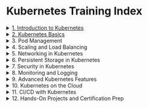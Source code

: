 # Kubernetes Training Index

<details>
  <summary><a href="./Module1_Introduction_to_Kubernetes.md">1. Introduction to Kubernetes</a></summary>
  <ul>
    <li>What is Kubernetes?</li>
    <li>Core Concepts</li>
    <li>Setting Up Kubernetes</li>
  </ul>
</details>

<details>
  <summary><a href="./Module2_Kubernetes_Basics.md">2. Kubernetes Basics</a></summary>
  <ul>
    <li>Cluster Components</li>
    <li>Understanding YAML Configuration Files</li>
    <li>Kubernetes Objects</li>
  </ul>
</details>

<details>
  <summary>3. Pod Management</summary>
  <ul>
    <li>Pod Lifecycle</li>
    <li>Multi-container Pods</li>
    <li>Labels, Selectors, and Annotations</li>
  </ul>
</details>

<details>
  <summary>4. Scaling and Load Balancing</summary>
  <ul>
    <li>Horizontal Pod Autoscaling</li>
    <li>Scaling Deployments</li>
    <li>Load Balancing with Services</li>
  </ul>
</details>

<details>
  <summary>5. Networking in Kubernetes</summary>
  <ul>
    <li>Service Discovery</li>
    <li>Networking Models</li>
    <li>Ingress and Traffic Routing</li>
  </ul>
</details>

<details>
  <summary>6. Persistent Storage in Kubernetes</summary>
  <ul>
    <li>Volumes and Persistent Volume Claims (PVCs)</li>
    <li>Storage Classes</li>
    <li>Working with StatefulSets</li>
  </ul>
</details>

<details>
  <summary>7. Security in Kubernetes</summary>
  <ul>
    <li>RBAC (Role-Based Access Control)</li>
    <li>Securing Pods</li>
    <li>Network Policies</li>
  </ul>
</details>

<details>
  <summary>8. Monitoring and Logging</summary>
  <ul>
    <li>Monitoring Tools</li>
    <li>Centralized Logging</li>
    <li>Troubleshooting Common Issues</li>
  </ul>
</details>

<details>
  <summary>9. Advanced Kubernetes Features</summary>
  <ul>
    <li>Custom Resource Definitions (CRDs)</li>
    <li>Operators</li>
    <li>Helm Charts</li>
  </ul>
</details>

<details>
  <summary>10. Kubernetes on the Cloud</summary>
  <ul>
    <li>Managed Kubernetes Services</li>
    <li>Deploying Kubernetes Applications in the Cloud</li>
    <li>Hybrid and Multi-Cloud Deployments</li>
  </ul>
</details>

<details>
  <summary>11. CI/CD with Kubernetes</summary>
  <ul>
    <li>Integrating Kubernetes with Jenkins</li>
    <li>GitOps Principles</li>
    <li>Automating Deployments with Kubernetes</li>
  </ul>
</details>

<details>
  <summary>12. Hands-On Projects and Certification Prep</summary>
  <ul>
    <li>Building a Kubernetes-based Application</li>
    <li>Preparation for Kubernetes Certifications</li>
    <li>Mock Tests and Labs</li>
  </ul>
</details>
